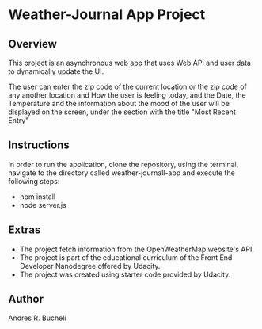 # Weather-Journal App Project

## Overview
This project is an asynchronous web app that uses Web API and user data to dynamically update the UI. 

The user can enter the zip code of the current location or the zip code of any another location and How the user is feeling today, and the Date, the Temperature and the information about the mood of the user will be displayed on the screen, under the
section with the title "Most Recent Entry"

## Instructions
In order to run the application, clone the repository, using the terminal, navigate to the directory called weather-journall-app and execute the following steps:
* npm install 
* node server.js

## Extras
* The project fetch information from the OpenWeatherMap website's API.
* The project is part of the educational curriculum of the Front End Developer Nanodegree offered by Udacity.
* The project was created using starter code provided by Udacity.

## Author
Andres R. Bucheli 